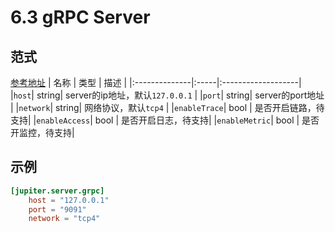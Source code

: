 # 6.3 gRPC Server

## 范式
[参考地址](https://github.com/douyu/jupiter/tree/master/server/xgrpc/config.go)
|  名称 | 类型 | 描述 |
|:--------------|:-----|:-------------------|
|`host`| string| server的ip地址，默认``127.0.0.1`` |
|`port`| string| server的port地址 |
|`network`| string| 网络协议，默认``tcp4`` |
|`enableTrace`| bool | 是否开启链路，待支持|
|`enableAccess`| bool | 是否开启日志，待支持|
|`enableMetric`| bool | 是否开监控，待支持|


## 示例
```toml
[jupiter.server.grpc]
    host = "127.0.0.1"
    port = "9091"
    network = "tcp4"
```
